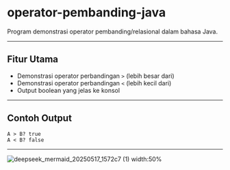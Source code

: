 # operator-pembanding-java
Program demonstrasi operator pembanding/relasional dalam bahasa Java.

---

## Fitur Utama
- Demonstrasi operator perbandingan `>` (lebih besar dari)
- Demonstrasi operator perbandingan `<` (lebih kecil dari) 
- Output boolean yang jelas ke konsol

---

## Contoh Output
```
A > B? true
A < B? false
```

---

![deepseek_mermaid_20250517_1572c7 (1)](https://github.com/user-attachments/assets/d19ed3ac-0739-4afa-a7e8-f4fda58e06f3) width:50%
